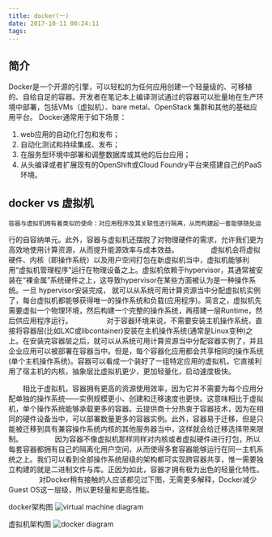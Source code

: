 ```yaml
---
title: docker(一)
date: 2017-10-11 00:24:11
tags:
---
```


## 简介
Docker是一个开源的引擎，可以轻松的为任何应用创建一个轻量级的、可移植的、自给自足的容器。开发者在笔记本上编译测试通过的容器可以批量地在生产环境中部署，包括VMs（虚拟机）、bare metal、OpenStack 集群和其他的基础应用平台。 
Docker通常用于如下场景：

1. web应用的自动化打包和发布；
2. 自动化测试和持续集成、发布；
3. 在服务型环境中部署和调整数据库或其他的后台应用；
4. 从头编译或者扩展现有的OpenShift或Cloud Foundry平台来搭建自己的PaaS环境。

## docker vs 虚拟机
    容器与虚拟机拥有着类似的使命：对应用程序及其关联性进行隔离，从而构建起一套能够随处运
行的自容纳单元。此外，容器与虚拟机还摆脱了对物理硬件的需求，允许我们更为高效地使用计算资源，从而提升能源效率与成本效益。 
　　 
　　虚拟机会将虚拟硬件、内核（即操作系统）以及用户空间打包在新虚拟机当中，虚拟机能够利用“虚拟机管理程序”运行在物理设备之上。虚拟机依赖于hypervisor，其通常被安装在“裸金属”系统硬件之上，这导致hypervisor在某些方面被认为是一种操作系统。一旦 hypervisor安装完成， 就可以从系统可用计算资源当中分配虚拟机实例了，每台虚拟机都能够获得唯一的操作系统和负载(应用程序)。简言之，虚拟机先需要虚拟一个物理环境，然后构建一个完整的操作系统，再搭建一层Runtime，然后供应用程序运行。 
　　 
　　 对于容器环境来说，不需要安装主机操作系统，直接将容器层(比如LXC或libcontainer)安装在主机操作系统(通常是Linux变种)之上。在安装完容器层之后，就可以从系统可用计算资源当中分配容器实例了，并且企业应用可以被部署在容器当中。但是，每个容器化应用都会共享相同的操作系统(单个主机操作系统)。容器可以看成一个装好了一组特定应用的虚拟机，它直接利用了宿主机的内核，抽象层比虚拟机更少，更加轻量化，启动速度极快。

　　相比于虚拟机，容器拥有更高的资源使用效率，因为它并不需要为每个应用分配单独的操作系统——实例规模更小、创建和迁移速度也更快。这意味相比于虚拟机，单个操作系统能够承载更多的容器。云提供商十分热衷于容器技术，因为在相同的硬件设备当中，可以部署数量更多的容器实例。此外，容器易于迁移，但是只能被迁移到具有兼容操作系统内核的其他服务器当中，这样就会给迁移选择带来限制。 
　　 
　　因为容器不像虚拟机那样同样对内核或者虚拟硬件进行打包，所以每套容器都拥有自己的隔离化用户空间，从而使得多套容器能够运行在同一主机系统之上。我们可以看到全部操作系统层级的架构都可实现跨容器共享，惟一需要独立构建的就是二进制文件与库。正因为如此，容器才拥有极为出色的轻量化特性。 
　　 
　　对Docker稍有接触的人应该都见过下图，无需更多解释，Docker减少Guest OS这一层级，所以更轻量和更高性能。 

docker架构图
![virtual machine diagram](/2017/10/10/docker01-install/virtual_machine.png)

虚拟机架构图
![docker diagram](/2017/10/10/docker01-install/docker.png)